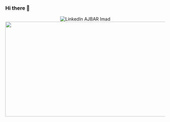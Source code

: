 ### Hi there 👋

<div id="badges" align="center">
  <img src="https://www.linkedin.com/in/imad-ajbar-09a77720b/" alt="LinkedIn AJBAR Imad"/>
</div>
<div id="header" align="center">
    <img src="https://media.giphy.com/media/dWesBcTLavkZuG35MI/giphy.gif" width="600" height="300"/>
<!-- I am a Full Stack Developer <img src="https://media.giphy.com/media/WUlplcMpOCEmTGBtBW/giphy.gif" width="30"> from India. -->
</div>



